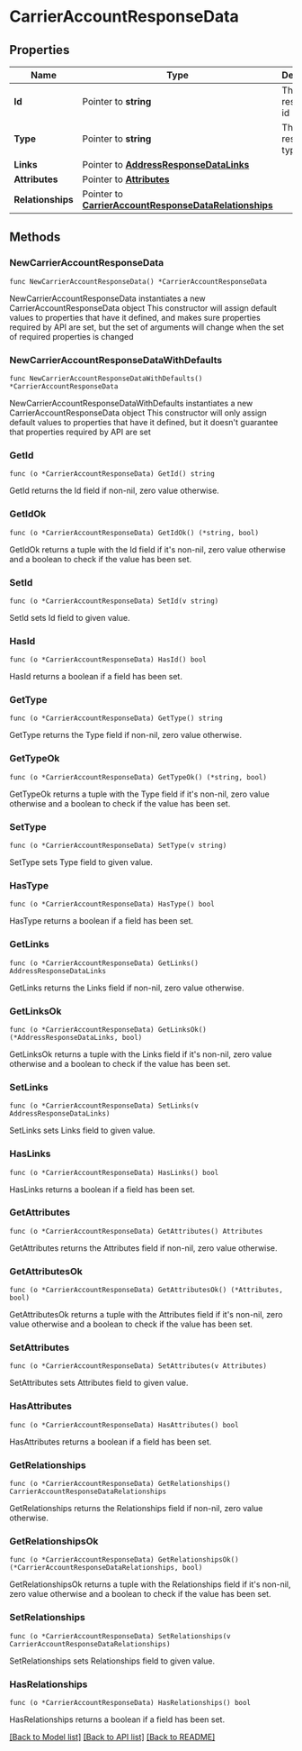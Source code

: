 # CarrierAccountResponseData

## Properties

Name | Type | Description | Notes
------------ | ------------- | ------------- | -------------
**Id** | Pointer to **string** | The resource&#39;s id | [optional] 
**Type** | Pointer to **string** | The resource&#39;s type | [optional] 
**Links** | Pointer to [**AddressResponseDataLinks**](AddressResponseDataLinks.md) |  | [optional] 
**Attributes** | Pointer to [**Attributes**](Attributes.md) |  | [optional] 
**Relationships** | Pointer to [**CarrierAccountResponseDataRelationships**](CarrierAccountResponseDataRelationships.md) |  | [optional] 

## Methods

### NewCarrierAccountResponseData

`func NewCarrierAccountResponseData() *CarrierAccountResponseData`

NewCarrierAccountResponseData instantiates a new CarrierAccountResponseData object
This constructor will assign default values to properties that have it defined,
and makes sure properties required by API are set, but the set of arguments
will change when the set of required properties is changed

### NewCarrierAccountResponseDataWithDefaults

`func NewCarrierAccountResponseDataWithDefaults() *CarrierAccountResponseData`

NewCarrierAccountResponseDataWithDefaults instantiates a new CarrierAccountResponseData object
This constructor will only assign default values to properties that have it defined,
but it doesn't guarantee that properties required by API are set

### GetId

`func (o *CarrierAccountResponseData) GetId() string`

GetId returns the Id field if non-nil, zero value otherwise.

### GetIdOk

`func (o *CarrierAccountResponseData) GetIdOk() (*string, bool)`

GetIdOk returns a tuple with the Id field if it's non-nil, zero value otherwise
and a boolean to check if the value has been set.

### SetId

`func (o *CarrierAccountResponseData) SetId(v string)`

SetId sets Id field to given value.

### HasId

`func (o *CarrierAccountResponseData) HasId() bool`

HasId returns a boolean if a field has been set.

### GetType

`func (o *CarrierAccountResponseData) GetType() string`

GetType returns the Type field if non-nil, zero value otherwise.

### GetTypeOk

`func (o *CarrierAccountResponseData) GetTypeOk() (*string, bool)`

GetTypeOk returns a tuple with the Type field if it's non-nil, zero value otherwise
and a boolean to check if the value has been set.

### SetType

`func (o *CarrierAccountResponseData) SetType(v string)`

SetType sets Type field to given value.

### HasType

`func (o *CarrierAccountResponseData) HasType() bool`

HasType returns a boolean if a field has been set.

### GetLinks

`func (o *CarrierAccountResponseData) GetLinks() AddressResponseDataLinks`

GetLinks returns the Links field if non-nil, zero value otherwise.

### GetLinksOk

`func (o *CarrierAccountResponseData) GetLinksOk() (*AddressResponseDataLinks, bool)`

GetLinksOk returns a tuple with the Links field if it's non-nil, zero value otherwise
and a boolean to check if the value has been set.

### SetLinks

`func (o *CarrierAccountResponseData) SetLinks(v AddressResponseDataLinks)`

SetLinks sets Links field to given value.

### HasLinks

`func (o *CarrierAccountResponseData) HasLinks() bool`

HasLinks returns a boolean if a field has been set.

### GetAttributes

`func (o *CarrierAccountResponseData) GetAttributes() Attributes`

GetAttributes returns the Attributes field if non-nil, zero value otherwise.

### GetAttributesOk

`func (o *CarrierAccountResponseData) GetAttributesOk() (*Attributes, bool)`

GetAttributesOk returns a tuple with the Attributes field if it's non-nil, zero value otherwise
and a boolean to check if the value has been set.

### SetAttributes

`func (o *CarrierAccountResponseData) SetAttributes(v Attributes)`

SetAttributes sets Attributes field to given value.

### HasAttributes

`func (o *CarrierAccountResponseData) HasAttributes() bool`

HasAttributes returns a boolean if a field has been set.

### GetRelationships

`func (o *CarrierAccountResponseData) GetRelationships() CarrierAccountResponseDataRelationships`

GetRelationships returns the Relationships field if non-nil, zero value otherwise.

### GetRelationshipsOk

`func (o *CarrierAccountResponseData) GetRelationshipsOk() (*CarrierAccountResponseDataRelationships, bool)`

GetRelationshipsOk returns a tuple with the Relationships field if it's non-nil, zero value otherwise
and a boolean to check if the value has been set.

### SetRelationships

`func (o *CarrierAccountResponseData) SetRelationships(v CarrierAccountResponseDataRelationships)`

SetRelationships sets Relationships field to given value.

### HasRelationships

`func (o *CarrierAccountResponseData) HasRelationships() bool`

HasRelationships returns a boolean if a field has been set.


[[Back to Model list]](../README.md#documentation-for-models) [[Back to API list]](../README.md#documentation-for-api-endpoints) [[Back to README]](../README.md)


